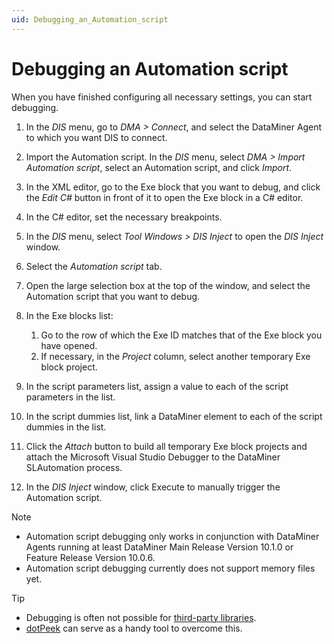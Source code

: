 ```yaml
---
uid: Debugging_an_Automation_script
---
```


# Debugging an Automation script

When you have finished configuring all necessary settings, you can start debugging.

1. In the *DIS* menu, go to *DMA \> Connect*, and select the DataMiner Agent to which you want DIS to connect.
1. Import the Automation script. In the *DIS* menu, select *DMA \> Import Automation script*, select an Automation script, and click *Import*.
1. In the XML editor, go to the Exe block that you want to debug, and click the *Edit C#* button in front of it to open the Exe block in a C# editor.
1. In the C# editor, set the necessary breakpoints.
1. In the *DIS* menu, select *Tool Windows \> DIS Inject* to open the *DIS Inject* window.
1. Select the *Automation script* tab.
1. Open the large selection box at the top of the window, and select the Automation script that you want to debug.
1. In the Exe blocks list:

    1. Go to the row of which the Exe ID matches that of the Exe block you have opened.
    1. If necessary, in the *Project* column, select another temporary Exe block project.

1. In the script parameters list, assign a value to each of the script parameters in the list.
1. In the script dummies list, link a DataMiner element to each of the script dummies in the list.
1. Click the *Attach* button to build all temporary Exe block projects and attach the Microsoft Visual Studio Debugger to the DataMiner SLAutomation process.
1. In the *DIS Inject* window, click Execute to manually trigger the Automation script.

> [!NOTE]
> - Automation script debugging only works in conjunction with DataMiner Agents running at least DataMiner Main Release Version 10.1.0 or Feature Release Version 10.0.6.
> - Automation script debugging currently does not support memory files yet.

> [!TIP]
> - Debugging is often not possible for [third-party libraries](https://docs.dataminer.services/develop/TOOLS/NuGet/TOONuGet.html).
> - [dotPeek](xref:dotPeek#debug-3rd-party-libraries) can serve as a handy tool to overcome this.